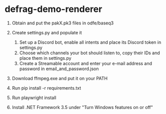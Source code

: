 # defrag-demo-renderer

1. Obtain and put the pakX.pk3 files in odfe/baseq3
2. Create settings.py and populate it
	1. Set up a Discord bot, enable all intents and place its Discord token in settings.py
	2. Choose which channels your bot should listen to, copy their IDs and place them in settings.py
	3. Create a Streamable account and enter your e-mail address and password in email_and_password.json
	
3. Download ffmpeg.exe and put it on your PATH
4. Run pip install -r requirements.txt
5. Run playwright install
6. Install .NET Framework 3.5 under "Turn Windows features on or off"